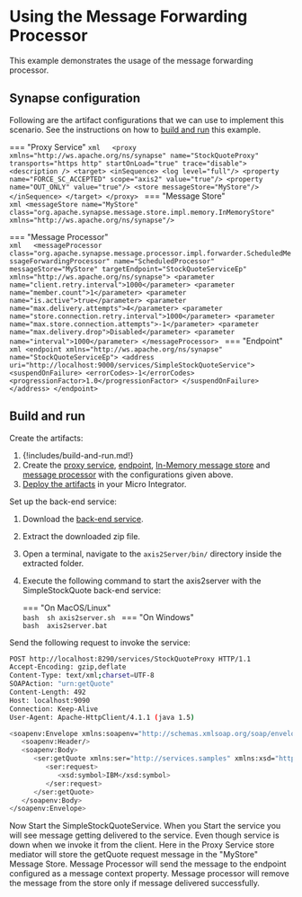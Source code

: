 # Using the Message Forwarding Processor
This example demonstrates the usage of the message forwarding processor.

## Synapse configuration
Following are the artifact configurations that we can use to implement this scenario. See the instructions on how to [build and run](#build-and-run) this example.

=== "Proxy Service"
    ```xml  
    <proxy xmlns="http://ws.apache.org/ns/synapse" name="StockQuoteProxy" transports="https http" startOnLoad="true" trace="disable">
              <description />
        <target>
           <inSequence>
            <log level="full"/>
            <property name="FORCE_SC_ACCEPTED" scope="axis2" value="true"/>
            <property name="OUT_ONLY" value="true"/>
            <store messageStore="MyStore"/>
        </inSequence>
    </target>
    </proxy>
    ```
=== "Message Store"    
    ```xml
    <messageStore name="MyStore" class="org.apache.synapse.message.store.impl.memory.InMemoryStore" xmlns="http://ws.apache.org/ns/synapse"/>
    ```

=== "Message Processor"    
    ```xml  
    <messageProcessor class="org.apache.synapse.message.processor.impl.forwarder.ScheduledMessageForwardingProcessor" name="ScheduledProcessor" messageStore="MyStore" targetEndpoint="StockQuoteServiceEp" xmlns="http://ws.apache.org/ns/synapse">
        <parameter name="client.retry.interval">1000</parameter>
        <parameter name="member.count">1</parameter>
        <parameter name="is.active">true</parameter>
        <parameter name="max.delivery.attempts">4</parameter>
        <parameter name="store.connection.retry.interval">1000</parameter>
        <parameter name="max.store.connection.attempts">-1</parameter>
        <parameter name="max.delivery.drop">Disabled</parameter>
        <parameter name="interval">1000</parameter>
    </messageProcessor>
    ```
=== "Endpoint"    
    ```xml
    <endpoint xmlns="http://ws.apache.org/ns/synapse" name="StockQuoteServiceEp">
        <address uri="http://localhost:9000/services/SimpleStockQuoteService">
            <suspendOnFailure>
                <errorCodes>-1</errorCodes>
                <progressionFactor>1.0</progressionFactor>
            </suspendOnFailure>
        </address>
    </endpoint>
    ```

## Build and run

Create the artifacts:

1. {!includes/build-and-run.md!}
2. Create the [proxy service]({{base_path}}/develop/creating-artifacts/creating-a-proxy-service), [endpoint]({{base_path}}/develop/creating-artifacts/creating-endpoints), [In-Memory message store]({{base_path}}/develop/creating-artifacts/creating-a-message-store) and [message processor]({{base_path}}/develop/creating-artifacts/creating-a-message-processor) with the configurations given above.
3. [Deploy the artifacts]({{base_path}}/develop/deploy-artifacts) in your Micro Integrator.

Set up the back-end service:

1. Download the [back-end service](https://github.com/wso2-docs/WSO2_EI/blob/master/Back-End-Service/axis2Server.zip).
2. Extract the downloaded zip file.
3. Open a terminal, navigate to the `axis2Server/bin/` directory inside the extracted folder.
4. Execute the following command to start the axis2server with the SimpleStockQuote back-end service:

    === "On MacOS/Linux"   
          ```bash 
          sh axis2server.sh
          ```
    === "On Windows"                 
          ```bash 
          axis2server.bat
          ```

Send the following request to invoke the service:

```bash
POST http://localhost:8290/services/StockQuoteProxy HTTP/1.1
Accept-Encoding: gzip,deflate
Content-Type: text/xml;charset=UTF-8
SOAPAction: "urn:getQuote"
Content-Length: 492
Host: localhost:9090
Connection: Keep-Alive
User-Agent: Apache-HttpClient/4.1.1 (java 1.5)

<soapenv:Envelope xmlns:soapenv="http://schemas.xmlsoap.org/soap/envelope/" xmlns:ser="http://services.samples" xmlns:xsd="http://services.samples/xsd">
   <soapenv:Header/>
   <soapenv:Body>
      <ser:getQuote xmlns:ser="http://services.samples" xmlns:xsd="http://services.samples/xsd">
         <ser:request>
            <xsd:symbol>IBM</xsd:symbol>
         </ser:request>
      </ser:getQuote>
   </soapenv:Body>
</soapenv:Envelope>
```

Now Start the SimpleStockQuoteService. When you Start the service you will see message getting delivered to the service. Even though service is down when we invoke it from the client. Here in the Proxy Service store mediator will store the getQuote request message in the "MyStore" Message Store. Message Processor will send the message to the endpoint configured as a message context property. Message processor will remove the message from the store only if message delivered successfully.
